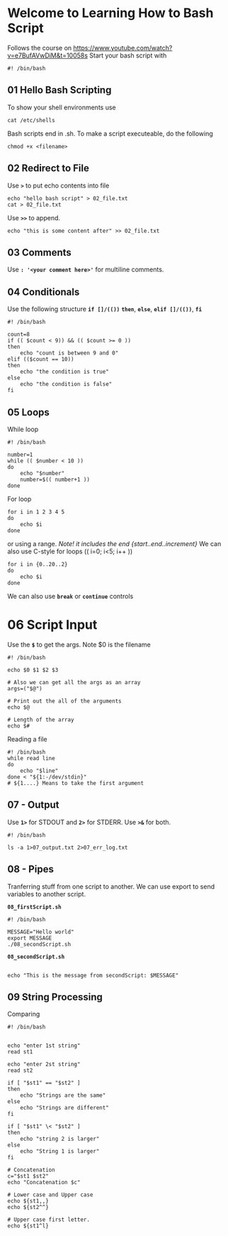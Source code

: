 # Welcome to Learning How to Bash Script

Follows the course on https://www.youtube.com/watch?v=e7BufAVwDiM&t=10058s
Start your bash script with 

```shell
#! /bin/bash 
```


## 01 Hello Bash Scripting
To show your shell environments use 

    cat /etc/shells

Bash scripts end in .sh. To make a script executeable, do the following

    chmod +x <filename>

## 02 Redirect to File

Use **`>`** to put echo contents into file

    echo "hello bash script" > 02_file.txt
    cat > 02_file.txt

Use **`>>`** to append. 

    echo "this is some content after" >> 02_file.txt 

## 03 Comments

Use **` : '<your comment here>' `** for multiline comments.

## 04 Conditionals

Use the following structure **`if []/(())`** **`then`**, **`else`**, **`elif []/(())`**, **`fi`**

```shell
#! /bin/bash

count=8
if (( $count < 9)) && (( $count >= 0 ))
then
    echo "count is between 9 and 0"
elif (($count == 10))
then 
    echo "the condition is true"
else
    echo "the condition is false"
fi
```


## 05 Loops

While loop

```shell 
#! /bin/bash

number=1
while (( $number < 10 ))
do
    echo "$number"
    number=$(( number+1 ))
done
```

For loop

```shell 
for i in 1 2 3 4 5
do
    echo $i
done
```
or using a range. *Note! it includes the end {start..end..increment}*
We can also use C-style for loops (( i=0; i<5; i++ ))

```shell 
for i in {0..20..2}
do
    echo $i
done
```

We can also use **`break`** or **`continue`** controls

# 06 Script Input

Use the **`$`** to get the args. Note $0 is the filename

```shell
#! /bin/bash

echo $0 $1 $2 $3

# Also we can get all the args as an array
args=("$@")

# Print out the all of the arguments
echo $@

# Length of the array
echo $#
```
Reading a file

```shell
#! /bin/bash
while read line
do
    echo "$line"
done < "${1:-/dev/stdin}"
# ${1....} Means to take the first argument
```

## 07 - Output

Use **`1>`** for STDOUT and **`2>`** for STDERR. Use **`>&`** for both.

```shell
#! /bin/bash

ls -a 1>07_output.txt 2>07_err_log.txt

```

## 08 - Pipes

Tranferring stuff from one script to another. We can use export to send variables to another script.

**`08_firstScript.sh`**
```shell
#! /bin/bash

MESSAGE="Hello world"
export MESSAGE
./08_secondScript.sh
```


**`08_secondScript.sh`**
```shell

echo "This is the message from secondScript: $MESSAGE"
```

## 09 String Processing

Comparing

```shell
#! /bin/bash


echo "enter 1st string"
read st1

echo "enter 2st string"
read st2

if [ "$st1" == "$st2" ]
then
    echo "Strings are the same"
else
    echo "Strings are different"
fi

if [ "$st1" \< "$st2" ]
then
    echo "string 2 is larger"
else
    echo "String 1 is larger"
fi

# Concatenation
c="$st1 $st2"
echo "Concatenation $c"

# Lower case and Upper case
echo ${st1,,}
echo ${st2^^}

# Upper case first letter.
echo ${st1^l} 





```




